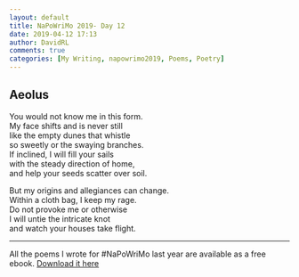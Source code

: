 ```yaml
---  
layout: default  
title: NaPoWriMo 2019- Day 12  
date: 2019-04-12 17:13  
author: DavidRL  
comments: true  
categories: [My Writing, napowrimo2019, Poems, Poetry]  
---  
```

<!-- wp:heading -->  
<h2>Aeolus</h2>  
<!-- /wp:heading -->  
  
<!-- wp:paragraph -->  
<p>You would not know me in this form.<br />My face shifts and is never still<br />like the empty dunes that whistle<br />so sweetly or the swaying branches.<br />If inclined, I will fill your sails<br />with the steady direction of home,<br />and help your seeds scatter over <g class="gr_ gr_11 gr-alert gr_gramm gr_inline_cards gr_run_anim Grammar only-ins replaceWithoutSep" id="11" data-gr-id="11">soil</g>.</p>  
<!-- /wp:paragraph -->  
  
<!-- wp:paragraph -->  
<p>But my origins and allegiances can change.<br />Within a cloth bag, I keep my rage.<br />Do not provoke me or otherwise<br />I will untie the intricate knot<br />and watch your houses take flight. </p>  
<!-- /wp:paragraph -->  
  
<!-- wp:separator -->  
<hr class="wp-block-separator"/>  
<!-- /wp:separator -->  
  
<!-- wp:paragraph -->  
<p>All the poems I wrote for #NaPoWriMo last year are available as a free ebook. <a href="https://davidralphlewis.co.uk/product/lost-in-april-fog/">Download it here</a></p>  
<!-- /wp:paragraph -->  
  